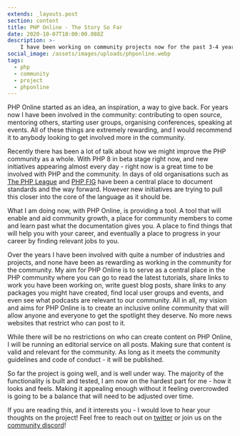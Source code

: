 ```yaml
---
extends: _layouts.post
section: content
title: PHP Online - The Story So Far
date: 2020-10-07T10:00:00.088Z
description: >-
    I have been working on community projects now for the past 3-4 years, and in that time I have noticed something. PHP Online is my answer to what I think the community needs.
social_image: /assets/images/uploads/phponline.webp
tags:
  - php
  - community
  - project
  - phponline
---
```


PHP Online started as an idea, an inspiration, a way to give back. For years now I have been involved in the community: contributing to open source, mentoring others, starting user groups, organising conferences, speaking at events. All of these things are extremely rewarding, and I would recommend it to anybody looking to get involved more in the community.

Recently there has been a lot of talk about how we might improve the PHP community as a whole. With PHP 8 in beta stage right now, and new initiatives appearing almost every day - right now is a great time to be involved with PHP and the community. In days of old organisations such as [The PHP League](https://thephpleague.com/) and [PHP FIG](https://www.php-fig.org/) have been a central place to document standards and the way forward. However new initiatives are trying to pull this closer into the core of the language as it should be.

What I am doing now, with PHP Online, is providing a tool. A tool that will enable and aid community growth, a place for community members to come and learn past what the documentation gives you. A place to find things that will help you with your career, and eventually a place to progress in your career by finding relevant jobs to you.

Over the years I have been involved with quite a number of industries and projects, and none have been as rewarding as working in the community for the community. My aim for PHP Online is to serve as a central place in the PHP community where you can go to read the latest tutorials, share links to work you have been working on, write guest blog posts, share links to any packages you might have created, find local user groups and events, and even see what podcasts are relevant to our community. All in all, my vision and aims for PHP Online is to create an inclusive online community that will allow anyone and everyone to get the spotlight they deserve. No more news websites that restrict who can post to it.

While there will be no restrictions on who can create content on PHP Online, I will be running an editorial service on all posts. Making sure that content is valid and relevant for the community. As long as it meets the community guidelines and code of conduct - it will be published.

So far the project is going well, and is well under way. The majority of the functionality is built and tested, I am now on the hardest part for me - how it looks and feels. Making it appealing enough without it feeling overcrowded is going to be a balance that will need to be adjusted over time.

If you are reading this, and it interests you - I would love to hear your thoughts on the project! Feel free to reach out on [twitter](https://twitter.com/JustSteveKing) or join us on the [community discord](https://discord.gg/gfvuH9B)!